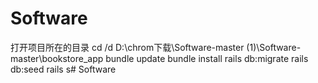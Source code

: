 # Software
打开项目所在的目录
cd /d D:\chrom下载\Software-master (1)\Software-master\bookstore_app
bundle update
bundle install
rails db:migrate
rails db:seed
rails s# Software